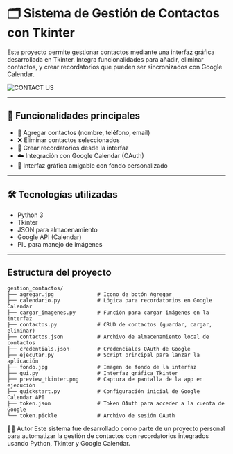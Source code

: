 # 🗂️ Sistema de Gestión de Contactos con Tkinter

Este proyecto permite gestionar contactos mediante una interfaz gráfica desarrollada en Tkinter. Integra funcionalidades para añadir, eliminar contactos, y crear recordatorios que pueden ser sincronizados con Google Calendar.

![CONTACT US](https://github.com/user-attachments/assets/52c35a87-ab34-423c-a70a-6f1fd5f8e3ad)

---

## 🚀 Funcionalidades principales

- 📇 Agregar contactos (nombre, teléfono, email)
- ❌ Eliminar contactos seleccionados
- 📅 Crear recordatorios desde la interfaz
- ☁️ Integración con Google Calendar (OAuth)
- 🎨 Interfaz gráfica amigable con fondo personalizado

---

## 🛠️ Tecnologías utilizadas

- Python 3
- Tkinter
- JSON para almacenamiento
- Google API (Calendar)
- PIL para manejo de imágenes

---
##  Estructura del proyecto
```
gestion_contactos/
├── agregar.jpg              # Icono de botón Agregar
├── calendario.py            # Lógica para recordatorios en Google Calendar
├── cargar_imagenes.py       # Función para cargar imágenes en la interfaz
├── contactos.py             # CRUD de contactos (guardar, cargar, eliminar)
├── contactos.json           # Archivo de almacenamiento local de contactos
├── credentials.json         # Credenciales OAuth de Google
├── ejecutar.py              # Script principal para lanzar la aplicación
├── fondo.jpg                # Imagen de fondo de la interfaz
├── gui.py                   # Interfaz gráfica Tkinter
├── preview_tkinter.png      # Captura de pantalla de la app en ejecución
├── quickstart.py            # Configuración inicial de Google Calendar API
├── token.json               # Token OAuth para acceder a la cuenta de Google
└── token.pickle             # Archivo de sesión OAuth
```
🧑‍💻 Autor
Este sistema fue desarrollado como parte de un proyecto personal para automatizar la gestión de contactos con recordatorios integrados usando Python, Tkinter y Google Calendar.

